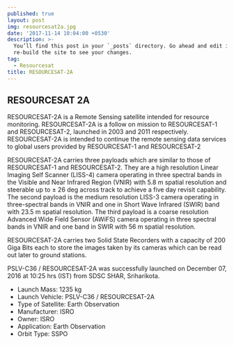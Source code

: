 ```yaml
---
published: true
layout: post
img: resourcesat2a.jpg
date: '2017-11-14 10:04:00 +0530'
description: >-
  You’ll find this post in your `_posts` directory. Go ahead and edit it and
  re-build the site to see your changes.
tag:
  - Resourcesat
title: RESOURCESAT-2A
---
```

## RESOURCESAT 2A

RESOURCESAT-2A is a Remote Sensing satellite intended for resource monitoring. RESOURCESAT-2A is a follow on mission to RESOURCESAT-1 and RESOURCESAT-2, launched in 2003 and 2011 respectively. RESOURCESAT-2A is intended to continue the remote sensing data services to global users provided by RESOURCESAT-1 and RESOURCESAT-2

RESOURCESAT-2A carries three payloads which are similar to those of RESOURCESAT-1 and RESOURCESAT-2. They are a high resolution Linear Imaging Self Scanner (LISS-4) camera operating in three spectral bands in the Visible and Near Infrared Region (VNIR) with 5.8 m spatial resolution and steerable up to ± 26 deg across track to achieve a five day revisit capability. The second payload is the medium resolution LISS-3 camera operating in three-spectral bands in VNIR and one in Short Wave Infrared (SWIR) band with 23.5 m spatial resolution. The third payload is a coarse resolution Advanced Wide Field Sensor (AWiFS) camera operating in three spectral bands in VNIR and one band in SWIR with 56 m spatial resolution.

RESOURCESAT-2A carries two Solid State Recorders with a capacity of 200 Giga Bits each to store the images taken by its cameras which can be read out later to ground stations.

PSLV-C36 / RESOURCESAT-2A was successfully launched on December 07, 2016 at 10:25 hrs (IST) from SDSC SHAR, Sriharikota.







- Launch Mass: 1235 kg
- Launch Vehicle: PSLV-C36 / RESOURCESAT-2A
- Type of Satellite: Earth Observation
- Manufacturer: ISRO
- Owner: ISRO
- Application: Earth Observation
- Orbit Type: SSPO


